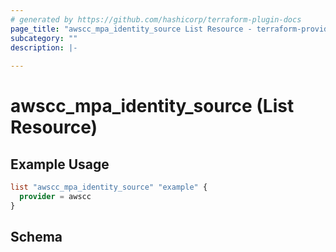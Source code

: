 ```yaml
---
# generated by https://github.com/hashicorp/terraform-plugin-docs
page_title: "awscc_mpa_identity_source List Resource - terraform-provider-awscc"
subcategory: ""
description: |-
  
---
```


# awscc_mpa_identity_source (List Resource)



## Example Usage

```terraform
list "awscc_mpa_identity_source" "example" {
  provider = awscc
}
```

<!-- schema generated by tfplugindocs -->
## Schema
